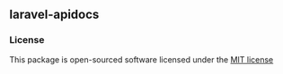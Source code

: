 ## laravel-apidocs

### License

This package is open-sourced software licensed under the [MIT license](http://opensource.org/licenses/MIT)
